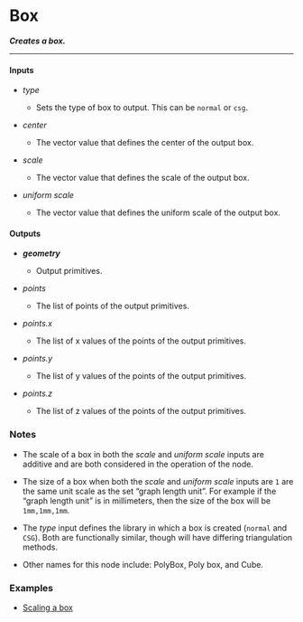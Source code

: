 # Box

**_Creates a box._**

---


#### Inputs

* _type_

  * Sets the type of box to output. This can be `normal` or `csg`.

* _center_

  * The vector value that defines the center of the output box.

* _scale_

  * The vector value that defines the scale of the output box.

* _uniform scale_

  * The vector value that defines the uniform scale of the output box.


#### Outputs

* **_geometry_**

  * Output primitives.

* _points_

  * The list of points of the output primitives.

* _points.x_

  * The list of x values of the points of the output primitives.

* _points.y_

  * The list of y values of the points of the output primitives.

* _points.z_

  * The list of z values of the points of the output primitives.


### Notes

* The scale of a box in both the _scale_ and _uniform scale_ inputs are additive and are both considered in the operation of the node.

* The size of a box when both the _scale_ and _uniform scale_ inputs are `1` are the same unit scale as the set “graph length unit”. For example if the “graph length unit” is in millimeters, then the size of the box will be `1mm,1mm,1mm`.

* The _type_ input defines the library in which a box is created (`normal` and `CSG`). Both are functionally similar, though will have differing triangulation methods.

* Other names for this node include: PolyBox, Poly box, and Cube.


### Examples



* <a href="https://creator.trimble.com/graph?assetURI=whp:f70fe738-3bee-486c-a016-5b19b2102d22&version=latest" target="_blank">Scaling a box</a>
